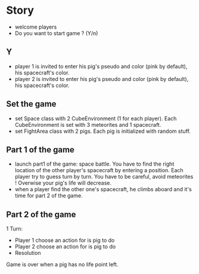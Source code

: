 # Story

- welcome players
- Do you want to start game ? (Y/n)


## Y

- player 1 is invited to enter his pig's pseudo and color (pink by default), his spacecraft's color.
- player 2 is invited to enter his pig's pseudo and color (pink by default), his spacecraft's color.

## Set the game

- set Space class with 2 CubeEnvironment (1 for each player). Each CubeEnvironment is set with 3 meteorites and 1 spacecraft.
- set FightArea class with 2 pigs. Each pig is initialized with random stuff.


## Part 1 of the game

- launch part1 of the game: space battle. You have to find the right location of the other player's spacecraft by entering a position. Each player try to guess turn by turn.
You have to be careful, avoid meteorites ! Overwise your pig's life will decrease.
- when a player find the other one's spacecraft, he climbs aboard and it's time for part 2 of the game.


## Part 2 of the game

1 Turn:

- Player 1 choose an action for is pig to do
- Player 2 choose an action for is pig to do
- Resolution

Game is over when a pig has no life point left.
